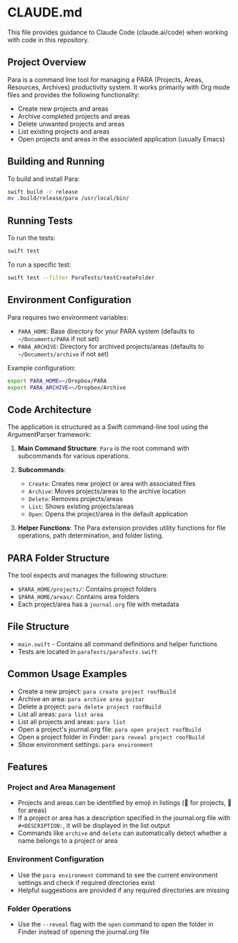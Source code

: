 # CLAUDE.md

This file provides guidance to Claude Code (claude.ai/code) when working with code in this repository.

## Project Overview

Para is a command line tool for managing a PARA (Projects, Areas, Resources, Archives) productivity system. It works primarily with Org mode files and provides the following functionality:
- Create new projects and areas
- Archive completed projects and areas
- Delete unwanted projects and areas
- List existing projects and areas
- Open projects and areas in the associated application (usually Emacs)

## Building and Running

To build and install Para:

```bash
swift build -c release
mv .build/release/para /usr/local/bin/
```

## Running Tests

To run the tests:

```bash
swift test
```

To run a specific test:

```bash
swift test --filter ParaTests/testCreateFolder
```

## Environment Configuration

Para requires two environment variables:
- `PARA_HOME`: Base directory for your PARA system (defaults to `~/Documents/PARA` if not set)
- `PARA_ARCHIVE`: Directory for archived projects/areas (defaults to `~/Documents/archive` if not set)

Example configuration:
```bash
export PARA_HOME=~/Dropbox/PARA
export PARA_ARCHIVE=~/Dropbox/Archive
```

## Code Architecture

The application is structured as a Swift command-line tool using the ArgumentParser framework:

1. **Main Command Structure**: `Para` is the root command with subcommands for various operations.

2. **Subcommands**:
   - `Create`: Creates new project or area with associated files
   - `Archive`: Moves projects/areas to the archive location
   - `Delete`: Removes projects/areas
   - `List`: Shows existing projects/areas
   - `Open`: Opens the project/area in the default application

3. **Helper Functions**: The Para extension provides utility functions for file operations, path determination, and folder listing.

## PARA Folder Structure

The tool expects and manages the following structure:
- `$PARA_HOME/projects/`: Contains project folders
- `$PARA_HOME/areas/`: Contains area folders
- Each project/area has a `journal.org` file with metadata

## File Structure

- `main.swift` - Contains all command definitions and helper functions
- Tests are located in `paraTests/paraTests.swift`

## Common Usage Examples

- Create a new project: `para create project roofBuild`
- Archive an area: `para archive area guitar`
- Delete a project: `para delete project roofBuild`
- List all areas: `para list area`
- List all projects and areas: `para list`
- Open a project's journal.org file: `para open project roofBuild`
- Open a project folder in Finder: `para reveal project roofBuild`
- Show environment settings: `para environment`

## Features

### Project and Area Management
- Projects and areas can be identified by emoji in listings (📁 for projects, 🔄 for areas)
- If a project or area has a description specified in the journal.org file with `#+DESCRIPTION:`, it will be displayed in the list output
- Commands like `archive` and `delete` can automatically detect whether a name belongs to a project or area

### Environment Configuration
- Use the `para environment` command to see the current environment settings and check if required directories exist
- Helpful suggestions are provided if any required directories are missing

### Folder Operations
- Use the `--reveal` flag with the `open` command to open the folder in Finder instead of opening the journal.org file
